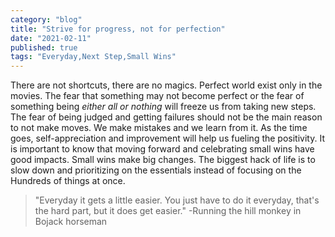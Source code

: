 ```yaml
---
category: "blog"
title: "Strive for progress, not for perfection"
date: "2021-02-11"
published: true
tags: "Everyday,Next Step,Small Wins"
---
```


There are not shortcuts, there are no magics. Perfect world exist only in the movies. The fear that something may not become perfect or the fear of something being _either all or nothing_  will freeze us from taking new steps. The fear of being judged and getting failures should not be the main reason to not make moves. We make mistakes and we learn from it. As the time goes, self-appreciation and improvement will help us fueling the positivity. It is important to know that moving forward and celebrating small wins have good impacts. Small wins make big changes. The biggest hack of life is to slow down and prioritizing on the essentials instead of focusing on the Hundreds of things at once. 

> "Everyday it gets a little easier.  You just have to do it everyday, that's the hard part, but it does get easier." 
> -Running the hill monkey in Bojack horseman